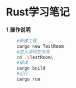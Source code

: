 # Rust学习笔记
**1.操作说明**
```BASH
    #新建工程
    cargo new TestRoom
    #进入源码文件夹
    cd .\TestRoom\
    #编译
    cargo build 
    #运行
    cargo run
```